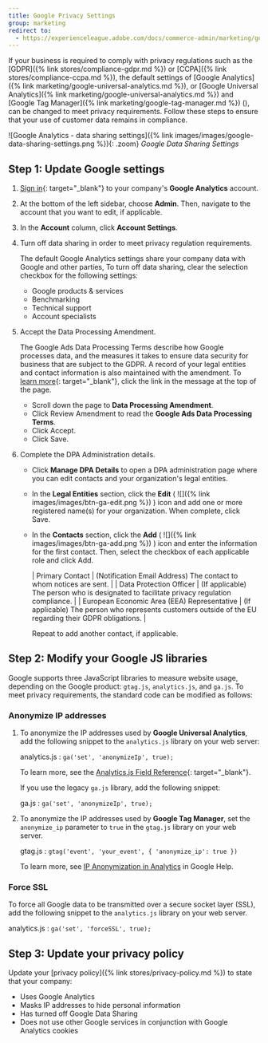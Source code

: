 ```yaml
---
title: Google Privacy Settings
group: marketing
redirect to:
  - https://experienceleague.adobe.com/docs/commerce-admin/marketing/google-tools/google-tools.html#google-privacy-settings
---
```


If your business is required to comply with privacy regulations such as the [GDPR]({% link stores/compliance-gdpr.md %}) or [CCPA]({% link stores/compliance-ccpa.md %}), the default settings of [Google Analytics]({% link marketing/google-universal-analytics.md %}), or [Google Universal Analytics]({% link marketing/google-universal-analytics.md %}) and [Google Tag Manager]({% link marketing/google-tag-manager.md %}) (<span class="ee-only"></span>), can be changed to meet privacy requirements. Follow these steps to ensure that your use of customer data remains in compliance.

![Google Analytics - data sharing settings]({% link images/images/google-data-sharing-settings.png %}){: .zoom}
_Google Data Sharing Settings_

## Step 1: Update Google settings

1. [Sign in][1]{: target="_blank"} to your company's **Google Analytics** account.

1. At the bottom of the left sidebar, choose **Admin**. Then, navigate to the account that you want to edit, if applicable.

1. In the **Account** column, click **Account Settings**.

1. Turn off data sharing in order to meet privacy regulation requirements.

    The default Google Analytics settings share your company data with Google and other parties, To turn off data sharing, clear the selection checkbox for the following settings:

   - Google products & services
   - Benchmarking
   - Technical support
   - Account specialists

1. Accept the Data Processing Amendment.

    The Google Ads Data Processing Terms describe how Google processes data, and the measures it takes to ensure data security for business that are subject to the GDPR. A record of your legal entities and contact information is also maintained with the amendment. To [learn more][2]{: target="_blank"}, click the link in the message at the top of the page.

   - Scroll down the page to **Data Processing Amendment**.
   - Click <span class="btn">Review Amendment</span> to read the **Google Ads Data Processing Terms**.
   - Click <span class="btn">Accept</span>.
   - Click <span class="btn">Save</span>.

1. Complete the DPA Administration details.

   - Click **Manage DPA Details** to open a DPA administration page where you can edit contacts and your organization's legal entities.

   - In the **Legal Entities** section, click the **Edit** ( ![]({% link images/images/btn-ga-edit.png %}) ) icon and add one or more registered name(s) for your organization. When complete, click <span class="btn">Save</span>.

   - In the **Contacts** section, click the **Add** ( ![]({% link images/images/btn-ga-add.png %}) ) icon and enter the information for the first contact. Then, select the checkbox of each applicable role and click <span class="btn">Add</span>.

        | Primary Contact | (Notification Email Address) The contact to whom notices are sent. |
        | Data Protection Officer | (If applicable) The person who is designated to facilitate privacy regulation compliance. |
        | European Economic Area (EEA) Representative | (If applicable) The person who represents customers outside of the EU regarding their GDPR obligations. |

        Repeat to add another contact, if applicable.

## Step 2: Modify your Google JS libraries

Google supports three JavaScript libraries to measure website usage, depending on the Google product: `gtag.js`, `analytics.js`, and `ga.js`. To meet privacy requirements, the standard code can be modified as follows:

### Anonymize IP addresses

1. To anonymize the IP addresses used by **Google Universal Analytics**, add the following snippet to the `analytics.js` library on your web server:

    analytics.js
    : `ga('set', 'anonymizeIp', true);`

    To learn more, see the [Analytics.js Field Reference][3]{: target="_blank"}.

    If you use the legacy `ga.js` library, add the following snippet:

    ga.js
    : `ga('set', 'anonymizeIp', true);`

1. To anonymize the IP addresses used by **Google Tag Manager**, set the `anonymize_ip` parameter to `true` in the `gtag.js` library on your web server.

    gtag.js
    : `gtag('event', 'your_event', { 'anonymize_ip': true })`

    To learn more, see [IP Anonymization in Analytics][4] in Google Help.

### Force SSL

To force all Google data to be transmitted over a secure socket layer (SSL), add the following snippet to the `analytics.js` library on your web server.

analytics.js
: `ga('set', 'forceSSL', true);`

## Step 3: Update your privacy policy

Update your [privacy policy]({% link stores/privacy-policy.md %}) to state that your company:

- Uses Google Analytics
- Masks IP addresses to hide personal information
- Has turned off Google Data Sharing
- Does not use other Google services in conjunction with Google Analytics cookies

[1]: https://www.google.com/analytics/
[2]: https://support.google.com/analytics/answer/3379636
[3]: https://developers.google.com/analytics/devguides/collection/analyticsjs/field-reference
[4]: https://support.google.com/analytics/answer/2763052
